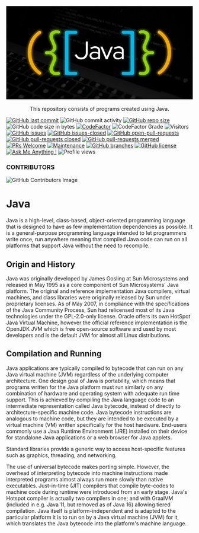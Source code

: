 <p align="center">
    <a href="https://github.com/Yaduttam95/Java">
        <img alt="Java" src="/assets/java.png" >
    </a>
</p>

<p align="center">
This repository consists of programs created using Java.
</p>

<!-- [![Sparkline](https://stars.medv.io/Yaduttam95/Java.svg)](https://stars.medv.io/Yaduttam95/Java) -->
[![GitHub last commit](https://img.shields.io/github/last-commit/Yaduttam95/Java)](https://github.com/Yaduttam95/Java/commits/master)
![GitHub commit activity](https://img.shields.io/github/commit-activity/m/Yaduttam95/Java)
[![GitHub repo size](https://img.shields.io/github/repo-size/Yaduttam95/Java)](https://github.com/Yaduttam95/Java/archive/master.zip)
![GitHub code size in bytes](https://img.shields.io/github/languages/code-size/Yaduttam95/Java)
[![CodeFactor](https://www.codefactor.io/repository/github/yaduttam95/java/badge)](https://www.codefactor.io/repository/github/yaduttam95/java)
![CodeFactor Grade](https://img.shields.io/codefactor/grade/github/Yaduttam95/Java)
![Visitors](https://api.visitorbadge.io/api/visitors?path=https%3A%2F%2Fgithub.com%2FYaduttam95%2FJava&countColor=%23263759&style=flat)
[![GitHub issues](https://img.shields.io/github/issues/Yaduttam95/Java.svg)](https://GitHub.com/Yaduttam95/Java/issues/)
[![GitHub issues-closed](https://img.shields.io/github/issues-closed/Yaduttam95/Java.svg)](https://GitHub.com/Yaduttam95/Java/issues?q=is%3Aissue+is%3Aclosed)
[![GitHub open-pull-requests](https://badgen.net/github/open-prs/Yaduttam95/Java)](https://github.com/Yaduttam95/Java/pulls?q=is%3Aopen)
[![GitHub pull-requests closed](https://badgen.net/github/closed-prs/Yaduttam95/Java)](https://github.com/Yaduttam95/Java/pulls?q=is%3Aclosed)
[![GitHub pull-requests merged](https://badgen.net/github/merged-prs/Yaduttam95/Java)](https://github.com/Yaduttam95/Java/pulls?q=is%3Amerged)
[![PRs Welcome](https://img.shields.io/badge/PRs-welcome-brightgreen.svg?style=flat-square)](http://makeapullrequest.com)
[![Maintenance](https://img.shields.io/badge/Maintained%3F-yes-green.svg)](https://GitHub.com/Yaduttam95/Java/graphs/commit-activity)
[![GitHub branches](https://badgen.net/github/branches/Yaduttam95/Java)](https://github.comYaduttam95/Java/)
[![GitHub license](https://badgen.net/github/license/Yaduttam95/Java)](https://github.com/Yaduttam95/Java/blob/master/LICENSE)
[![Ask Me Anything !](https://img.shields.io/badge/Ask%20me-anything-1abc9c.svg)](https://GitHub.com/Yaduttam95/ama)
![Profile views](https://gpvc.arturio.dev/Yaduttam95)

### CONTRIBUTORS
![GitHub Contributors Image](https://contrib.rocks/image?repo=Yaduttam95/Java)
# Java
Java is a high-level, class-based, object-oriented programming language that is designed to have as few implementation dependencies as possible. It is a general-purpose programming language intended to let programmers write once, run anywhere meaning that compiled Java code can run on all platforms that support Java without the need to recompile.

## Origin and History
Java was originally developed by James Gosling at Sun Microsystems and released in May 1995 as a core component of Sun Microsystems' Java platform. The original and reference implementation Java compilers, virtual machines, and class libraries were originally released by Sun under proprietary licenses. As of May 2007, in compliance with the specifications of the Java Community Process, Sun had relicensed most of its Java technologies under the GPL-2.0-only license. Oracle offers its own HotSpot Java Virtual Machine, however the official reference implementation is the OpenJDK JVM which is free open-source software and used by most developers and is the default JVM for almost all Linux distributions.
<!-- ### Goals in creation of Java Language
1.  It must be simple, object-oriented, and familiar.
2.  It must be robust and secure.
3.  It must be architecture-neutral and portable.
4.  It must execute with high performance.
5.  It must be interpreted, threaded, and dynamic.

## Versions
| Version | Date |
| --- | --- |
| JDK Beta | 1995 |
| JDK 1.0 | January 23, 1996 |
| JDK 1.1 | February 19, 1997 |
| J2SE 1.2 | December 8, 1998 |
| J2SE 1.3 | May 8, 2000 |
| J2SE 1.4 | February 6, 2002 |
| J2SE 5.0 | September 30, 2004 |
| Java SE 6 | December 11, 2006 |
| Java SE 7 | July 28, 2011 |
| Java SE 8 (LTS) |	March 18, 2014 |
| Java SE 9 | September 21, 2017 |
| Java SE 10 | March 20, 2018 |
| Java SE 11 (LTS) | September 25, 2018 |
| Java SE 12 | March 19, 2019 |
| Java SE 13 | September 17, 2019 |
| Java SE 14 | March 17, 2020 |
| Java SE 15 | September 15, 2020 |
| Java SE 16 | March 16, 2021 |
| Java SE 17 (LTS) | September 14, 2021 |
| Java SE 18 | March 2022 |

## Difference between JAVA, C and C++
| Basis | C | C++ | Java |
| --- | --- | --- | --- |
| Origin | The C language is based on BCPL. | The C++ language is based on the C language. | The Java programming language is based on both C and C++. |
| Programming Pattern | It is a procedural language. | It is an object-oriented programming language. | It is a pure object-oriented programming language. |
| Approach | It uses the top-down approach. | It uses the bottom-up approach. | It also uses the bottom-up approach. |
| Dynamic or Static | It is a static programming language. | It is also a static programming language. | It is a dynamic programming language. |
| Code Execution | The code is executed directly. | The code is executed directly. | The code is executed by the JVM. |
| Platform Dependency | It is platform dependent. | It is platform dependent. | It is platform-independent because of byte code. |
| Keyword | There are 32 keywords in the C language. | There are 60 keywords in the C++ language. | There are 52 keywords in the Java language. |
| Pointer | It supports pointer. | It supports pointer. | It does not support the pointer concept because of security. |
| Constructor/ Destructor | It does not support constructor and destructor. | It supports both constructor and destructor. | It supports constructors only. |
| Overloading | It does not support the overloading concept. | Method and operator overloading can be achieved. | Only method overloading can be achieved. |
| Array Size | An array should be declared with size. | An array should be declared with size. | An array can be declared without declaring the size. |
| Used for | It is widely used to develop drivers and operating systems. | It is widely used for system programming. | It is used to develop web applications, mobile applications, and windows applications. | -->
## Compilation and Running
Java applications are typically compiled to bytecode that can run on any Java virtual machine (JVM) regardless of the underlying computer architecture.
One design goal of Java is portability, which means that programs written for the Java platform must run similarly on any combination of hardware and operating system with adequate run time support. This is achieved by compiling the Java language code to an intermediate representation called Java bytecode, instead of directly to architecture-specific machine code. Java bytecode instructions are analogous to machine code, but they are intended to be executed by a virtual machine (VM) written specifically for the host hardware. End-users commonly use a Java Runtime Environment (JRE) installed on their device for standalone Java applications or a web browser for Java applets.

Standard libraries provide a generic way to access host-specific features such as graphics, threading, and networking.

The use of universal bytecode makes porting simple. However, the overhead of interpreting bytecode into machine instructions made interpreted programs almost always run more slowly than native executables. Just-in-time (JIT) compilers that compile byte-codes to machine code during runtime were introduced from an early stage. Java's Hotspot compiler is actually two compilers in one; and with GraalVM (included in e.g. Java 11, but removed as of Java 16) allowing tiered compilation. Java itself is platform-independent and is adapted to the particular platform it is to run on by a Java virtual machine (JVM) for it, which translates the Java bytecode into the platform's machine language.

<!-- ## Difference between JDK, JRE and JVM
| JDK | JRE | JVM|
|---|---|---|
| Java Development Kit (JDK) is a software development environment used for developing Java applications and applets. It includes the Java Runtime Environment (JRE), an interpreter/loader (Java), a compiler (javac), an archiver (jar), a documentation generator (Javadoc), and other tools needed in Java development. | JRE stands for “Java Runtime Environment” and may also be written as “Java RTE.” The Java Runtime Environment provides the minimum requirements for executing a Java application; it consists of the Java Virtual Machine (JVM), core classes, and supporting files. | JVM stands for JAVA Virtual Machine. A specification where the working of Java Virtual Machine is specified. But implementation provider is independent to choose the algorithm. Its implementation has been provided by Sun and other companies. |
| JDK (Java Development Kit) is a Kit that provides the environment to develop and execute(run) the Java program. JDK is a kit(or package) that includes two things Development Tools(to provide an environment to develop your java programs) and JRE (to execute your java program). | JRE (Java Runtime Environment) is an installation package that provides an environment to only run(not develop) the java program(or application)onto your machine. JRE is only used by those who only want to run Java programs that are end-users of your system. |  JVM (Java Virtual Machine) is a very important part of both JDK and JRE because it is contained or inbuilt in both. Whatever Java program you run using JRE or JDK goes into JVM and JVM is responsible for executing the java program line by line, hence it is also known as an interpreter. |

It can be clearly understood by this image:
<img alt="Difference between JDK, JRE and JVM" src="/assets/JDK.png" >

## Syntax
The syntax of Java is largely influenced by C++ and C. Unlike C++, which combines the syntax for structured, generic, and object-oriented programming, Java was built almost exclusively as an object-oriented language. All code is written inside classes, and every data item is an object, with the exception of the primitive data types, (i.e. integers, floating-point numbers, boolean values, and characters), which are not objects for performance reasons. Java reuses some popular aspects of C++ (such as the printf method).

Unlike C++, Java does not support operator overloading or multiple inheritance for classes, though multiple inheritance is supported for interfaces.

Java uses comments similar to those of C++. There are three different styles of comments: a single line style marked with two slashes (//), a multiple line style opened with /* and closed with */.
### Hello World Example
#### Code
```java
public class HelloWorld{
    public static void main(String[] args) {
        System.out.println("Hello World!");
    }
}
```
#### Output
```
Hello World!
```
## Identifiers
In programming languages, identifiers are used for identification purposes. In Java, an identifier can be a class name, method name, variable name, or label.
```java
public class Test
{
    public static void main(String[] args)
    {
        int a = 20;
    }
}
```
In the above code, we have 5 identifiers namely :
1. Test : class name.
2. main : method name.
3. String : predefined class name.
4. args : variable name.
5. a :  variable name.

## Variables
Variable in Java is a data container that saves the data values during Java program execution. Every variable is assigned a data type that designates the type and quantity of value it can hold. Variable is a memory location name of the data.

It can be clearly understood by this image:

<img alt="Difference between JDK, JRE and JVM" src="/assets/variable.jfif" >

### Some variable declarations
```java
float simpleInterest; 
// Declaring float variable
```
```java
int time = 10, speed = 20; 
// Declaring and Initializing integer variable
```
```java
char var = 'h'; 
// Declaring and Initializing character variable
```

## Object and Classes
### Object
Objects are the things which are taken first in consideration while designing a program and they are also the units of code that are eventually derived from the process. An object is a real-world entity. An object is a runtime entity. The object is an entity which has state and behavior. The object is an instance of a class.

### Classes
A class is an extensible program-code-template for creating objects. It can also be understood as a class is a template or blueprint from which objects are created.
It can consists of these things:-
1. Fields
2. Methods
3. Constructors
4. Blocks
5. Nested class and interface

#### Syntax to declare a class
```java
class <class_name>{  
    field;  
    method;  
} 
```
 -->
